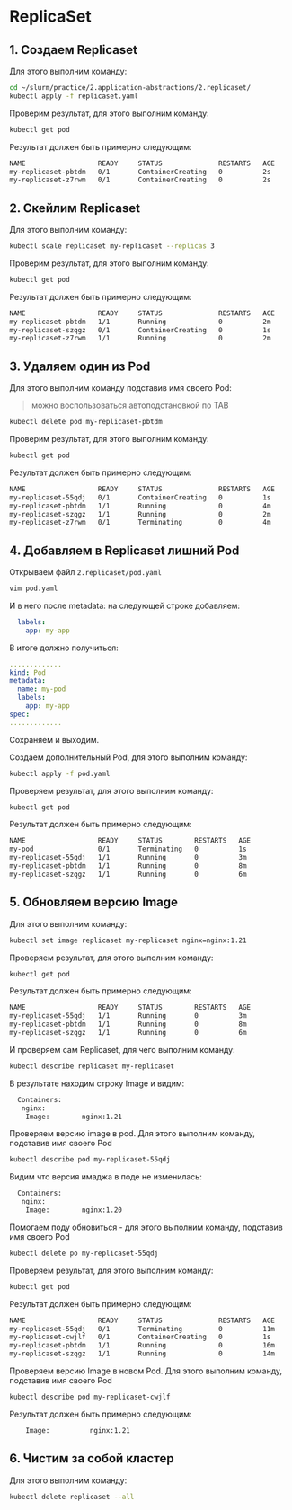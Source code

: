 # ReplicaSet

## 1. Создаем Replicaset

Для этого выполним команду:

```bash
cd ~/slurm/practice/2.application-abstractions/2.replicaset/
kubectl apply -f replicaset.yaml
```

Проверим результат, для этого выполним команду:

```bash
kubectl get pod
```

Результат должен быть примерно следующим:

```bash
NAME                  READY     STATUS              RESTARTS   AGE
my-replicaset-pbtdm   0/1       ContainerCreating   0          2s
my-replicaset-z7rwm   0/1       ContainerCreating   0          2s
```

## 2. Скейлим Replicaset

Для этого выполним команду:

```bash
kubectl scale replicaset my-replicaset --replicas 3
```

Проверим результат, для этого выполним команду:

```bash
kubectl get pod
```

Результат должен быть примерно следующим:

```bash
NAME                  READY     STATUS              RESTARTS   AGE
my-replicaset-pbtdm   1/1       Running             0          2m
my-replicaset-szqgz   0/1       ContainerCreating   0          1s
my-replicaset-z7rwm   1/1       Running             0          2m
```

## 3. Удаляем один из Pod

Для этого выполним команду подставив имя своего Pod:

> можно воспользоваться автоподстановкой по TAB

```bash
kubectl delete pod my-replicaset-pbtdm
```

Проверим результат, для этого выполним команду:

```bash
kubectl get pod
```

Результат должен быть примерно следующим:

```bash
NAME                  READY     STATUS              RESTARTS   AGE
my-replicaset-55qdj   0/1       ContainerCreating   0          1s
my-replicaset-pbtdm   1/1       Running             0          4m
my-replicaset-szqgz   1/1       Running             0          2m
my-replicaset-z7rwm   0/1       Terminating         0          4m
```

## 4. Добавляем в Replicaset лишний Pod

Открываем файл `2.replicaset/pod.yaml`

```bash
vim pod.yaml
```

И в него после metadata: на следующей строке добавляем:

```yaml
  labels:
    app: my-app
```

В итоге должно получиться:

```yaml
.............
kind: Pod
metadata:
  name: my-pod
  labels:
    app: my-app
spec:
.............
```

Сохраняем и выходим.

Создаем дополнительный Pod, для этого выполним команду:

```bash
kubectl apply -f pod.yaml
```

Проверяем результат, для этого выполним команду:

```bash
kubectl get pod
```

Результат должен быть примерно следующим:

```bash
NAME                  READY     STATUS        RESTARTS   AGE
my-pod                0/1       Terminating   0          1s
my-replicaset-55qdj   1/1       Running       0          3m
my-replicaset-pbtdm   1/1       Running       0          8m
my-replicaset-szqgz   1/1       Running       0          6m
```

## 5. Обновляем версию Image

Для этого выполним команду:

```bash
kubectl set image replicaset my-replicaset nginx=nginx:1.21
```

Проверяем результат, для этого выполним команду:

```bash
kubectl get pod
```

Результат должен быть примерно следующим:

```bash
NAME                  READY     STATUS        RESTARTS   AGE
my-replicaset-55qdj   1/1       Running       0          3m
my-replicaset-pbtdm   1/1       Running       0          8m
my-replicaset-szqgz   1/1       Running       0          6m
```

И проверяем сам Replicaset, для чего выполним команду:

```bash
kubectl describe replicaset my-replicaset
```

В результате находим строку Image и видим:

```bash
  Containers:
   nginx:
    Image:        nginx:1.21
```

Проверяем версию image в pod. Для этого выполним команду, подставив имя своего Pod

```bash
kubectl describe pod my-replicaset-55qdj
```

Видим что версия имаджа в поде не изменилась:

```bash
  Containers:
   nginx:
    Image:        nginx:1.20
```

Помогаем поду обновиться - для этого выполним команду, подставив имя своего Pod

```bash
kubectl delete po my-replicaset-55qdj
```

Проверяем результат, для этого выполним команду:

```bash
kubectl get pod
```

Результат должен быть примерно следующим:

```bash
NAME                  READY     STATUS              RESTARTS   AGE
my-replicaset-55qdj   0/1       Terminating         0          11m
my-replicaset-cwjlf   0/1       ContainerCreating   0          1s
my-replicaset-pbtdm   1/1       Running             0          16m
my-replicaset-szqgz   1/1       Running             0          14m
```

Проверяем версию Image в новом Pod. Для этого выполним команду,
подставив имя своего Pod

```bash
kubectl describe pod my-replicaset-cwjlf
```

Результат должен быть примерно следующим:

```bash
    Image:          nginx:1.21
```

## 6. Чистим за собой кластер

Для этого выполним команду:

```bash
kubectl delete replicaset --all
```
